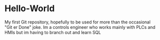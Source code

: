 # Hello-World
My first Git repository, hopefully to be used for more than the occasional "Git er Done"  joke.
Im a controls engineer who works mainly with PLCs and HMIs but im having to branch out and learn SQL
